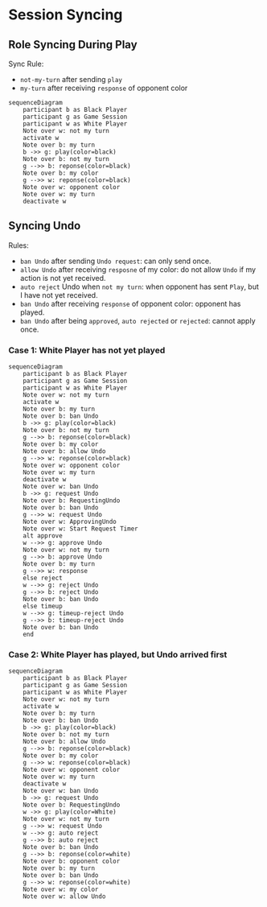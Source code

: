 # Session Syncing

## Role Syncing During Play

Sync Rule:

- `not-my-turn` after sending `play`
- `my-turn` after receiving `response` of opponent color

```mermaid
sequenceDiagram
    participant b as Black Player
    participant g as Game Session
    participant w as White Player
    Note over w: not my turn
    activate w
    Note over b: my turn
    b ->> g: play(color=black)
    Note over b: not my turn
    g -->> b: reponse(color=black)
    Note over b: my color
    g -->> w: reponse(color=black)
    Note over w: opponent color
    Note over w: my turn
    deactivate w
```

## Syncing Undo

Rules:

- `ban Undo` after sending `Undo request`: can only send once.
- `allow Undo` after receiving `resposne` of my color: do not allow `Undo` if my action is not yet received.
- `auto reject` Undo when `not my turn`: when opponent has sent `Play`, but I have not yet received.
- `ban Undo` after receiving `response` of opponent color: opponent has played.
- `ban Undo` after being `approved`, `auto rejected` or `rejected`: cannot apply once.

### Case 1: White Player has not yet played

```mermaid
sequenceDiagram
    participant b as Black Player
    participant g as Game Session
    participant w as White Player
    Note over w: not my turn
    activate w
    Note over b: my turn
    Note over b: ban Undo
    b ->> g: play(color=black)
    Note over b: not my turn
    g -->> b: reponse(color=black)
    Note over b: my color
    Note over b: allow Undo
    g -->> w: reponse(color=black)
    Note over w: opponent color
    Note over w: my turn
    deactivate w
    Note over w: ban Undo
    b ->> g: request Undo
    Note over b: RequestingUndo
    Note over b: ban Undo
    g -->> w: request Undo
    Note over w: ApprovingUndo
    Note over w: Start Request Timer
    alt approve
    w -->> g: approve Undo
    Note over w: not my turn
    g -->> b: approve Undo
    Note over b: my turn
    g -->> w: response
    else reject
    w -->> g: reject Undo
    g -->> b: reject Undo
    Note over b: ban Undo
    else timeup
    w -->> g: timeup-reject Undo
    g -->> b: timeup-reject Undo
    Note over b: ban Undo
    end
```

### Case 2: White Player has played, but Undo arrived first

```mermaid
sequenceDiagram
    participant b as Black Player
    participant g as Game Session
    participant w as White Player
    Note over w: not my turn
    activate w
    Note over b: my turn
    Note over b: ban Undo
    b ->> g: play(color=black)
    Note over b: not my turn
    Note over b: allow Undo
    g -->> b: reponse(color=black)
    Note over b: my color
    g -->> w: reponse(color=black)
    Note over w: opponent color
    Note over w: my turn
    deactivate w
    Note over w: ban Undo
    b ->> g: request Undo
    Note over b: RequestingUndo
    w ->> g: play(color=White)
    Note over w: not my turn 
    g -->> w: request Undo
    w -->> g: auto reject
    g -->> b: auto reject
    Note over b: ban Undo
    g -->> b: reponse(color=white)
    Note over b: opponent color
    Note over b: my turn
    Note over b: ban Undo
    g -->> w: reponse(color=white)
    Note over w: my color
    Note over w: allow Undo
```
